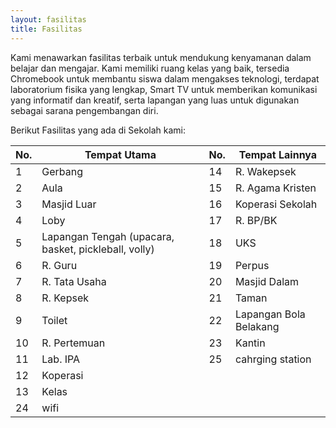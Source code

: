 ```yaml
---
layout: fasilitas
title: Fasilitas
---
```


Kami menawarkan fasilitas terbaik untuk mendukung kenyamanan dalam belajar
dan mengajar. Kami memiliki ruang kelas yang baik, tersedia Chromebook untuk
membantu siswa dalam mengakses teknologi, terdapat laboratorium fisika yang lengkap,
Smart TV untuk memberikan komunikasi yang informatif dan kreatif, serta lapangan
yang luas untuk digunakan sebagai sarana pengembangan diri.

Berikut Fasilitas yang ada di Sekolah kami:

| No. | Tempat Utama                         | No. | Tempat Lainnya                           |
|-----|--------------------------------------|-----|------------------------------------------|
| 1   | Gerbang                              | 14  | R. Wakepsek                              |
| 2   | Aula                                 | 15  | R. Agama Kristen                         |
| 3   | Masjid Luar                          | 16  | Koperasi Sekolah                         |
| 4   | Loby                                 | 17  | R. BP/BK                                 |
| 5   | Lapangan Tengah (upacara, basket, pickleball, volly) | 18  | UKS                                     |
| 6   | R. Guru                              | 19  | Perpus                                   |
| 7   | R. Tata Usaha                        | 20  | Masjid Dalam                             |
| 8   | R. Kepsek                            | 21  | Taman                                    |
| 9   | Toilet                               | 22  | Lapangan Bola Belakang                   |
| 10  | R. Pertemuan                         | 23  | Kantin                                   |
| 11  | Lab. IPA                             |  25   |    cahrging station                                   |
| 12  | Koperasi                             |     |                                          |
| 13  | Kelas                                |     |
| 24  | wifi                                |     |    
